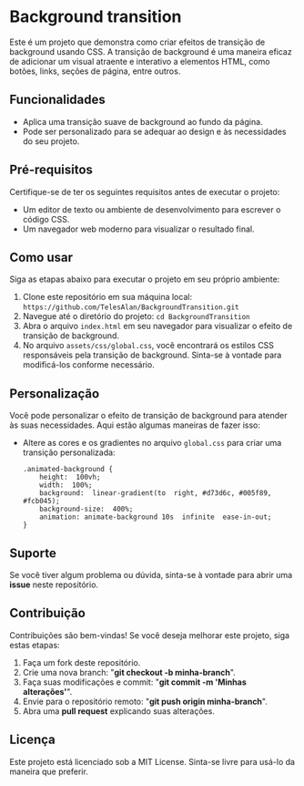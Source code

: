 
# Background transition

Este é um projeto que demonstra como criar efeitos de transição de background usando CSS. A transição de background é uma maneira eficaz de adicionar um visual atraente e interativo a elementos HTML, como botões, links, seções de página, entre outros.

## Funcionalidades

-   Aplica uma transição suave de background ao fundo da página.
-   Pode ser personalizado para se adequar ao design e às necessidades do seu projeto.

## Pré-requisitos

Certifique-se de ter os seguintes requisitos antes de executar o projeto:

-  Um editor de texto ou ambiente de desenvolvimento para escrever o código CSS.
-   Um navegador web moderno para visualizar o resultado final.

## Como usar

Siga as etapas abaixo para executar o projeto em seu próprio ambiente:

1. Clone este repositório em sua máquina local:
`https://github.com/TelesAlan/BackgroundTransition.git`
2. Navegue até o diretório do projeto:
`cd BackgroundTransition`
3.  Abra o arquivo `index.html` em seu navegador para visualizar o efeito de transição de background.  
4.  No arquivo `assets/css/global.css`, você encontrará os estilos CSS responsáveis pela transição de background. Sinta-se à vontade para modificá-los conforme necessário.

## Personalização


Você pode personalizar o efeito de transição de background para atender às suas necessidades. Aqui estão algumas maneiras de fazer isso:

-   Altere as cores e os gradientes no arquivo `global.css` para criar uma transição personalizada:

	    .animated-background {
			height:  100vh;
			width:  100%;
			background:  linear-gradient(to  right, #d73d6c, #005f89, #fcb045);
			background-size:  400%;
			animation: animate-background 10s  infinite  ease-in-out;
		}

## Suporte
Se você tiver algum problema ou dúvida, sinta-se à vontade para abrir uma **issue** neste repositório.

## Contribuição
Contribuições são bem-vindas! Se você deseja melhorar este projeto, siga estas etapas:

1. Faça um fork deste repositório.
2. Crie uma nova branch: "**git checkout -b minha-branch**".
3. Faça suas modificações e commit: "**git commit -m 'Minhas alterações'**".
4. Envie para o repositório remoto: "**git push origin minha-branch**".
5. Abra uma **pull request** explicando suas alterações.
## Licença
Este projeto está licenciado sob a MIT License. Sinta-se livre para usá-lo da maneira que preferir.